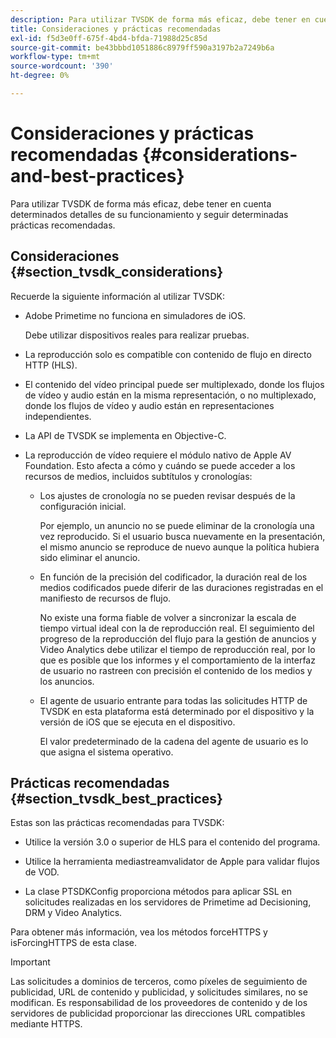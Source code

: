 ```yaml
---
description: Para utilizar TVSDK de forma más eficaz, debe tener en cuenta determinados detalles de su funcionamiento y seguir determinadas prácticas recomendadas.
title: Consideraciones y prácticas recomendadas
exl-id: f5d3e0ff-675f-4bd4-bfda-71988d25c85d
source-git-commit: be43bbbd1051886c8979ff590a3197b2a7249b6a
workflow-type: tm+mt
source-wordcount: '390'
ht-degree: 0%

---
```


# Consideraciones y prácticas recomendadas {#considerations-and-best-practices}

Para utilizar TVSDK de forma más eficaz, debe tener en cuenta determinados detalles de su funcionamiento y seguir determinadas prácticas recomendadas.

## Consideraciones {#section_tvsdk_considerations}

Recuerde la siguiente información al utilizar TVSDK:

* Adobe Primetime no funciona en simuladores de iOS.

   Debe utilizar dispositivos reales para realizar pruebas.

* La reproducción solo es compatible con contenido de flujo en directo HTTP (HLS).

* El contenido del vídeo principal puede ser multiplexado, donde los flujos de vídeo y audio están en la misma representación, o no multiplexado, donde los flujos de vídeo y audio están en representaciones independientes.

* La API de TVSDK se implementa en Objective-C.

* La reproducción de vídeo requiere el módulo nativo de Apple AV Foundation. Esto afecta a cómo y cuándo se puede acceder a los recursos de medios, incluidos subtítulos y cronologías:

   * Los ajustes de cronología no se pueden revisar después de la configuración inicial.

      Por ejemplo, un anuncio no se puede eliminar de la cronología una vez reproducido. Si el usuario busca nuevamente en la presentación, el mismo anuncio se reproduce de nuevo aunque la política hubiera sido eliminar el anuncio.

   * En función de la precisión del codificador, la duración real de los medios codificados puede diferir de las duraciones registradas en el manifiesto de recursos de flujo.

      No existe una forma fiable de volver a sincronizar la escala de tiempo virtual ideal con la de reproducción real. El seguimiento del progreso de la reproducción del flujo para la gestión de anuncios y Video Analytics debe utilizar el tiempo de reproducción real, por lo que es posible que los informes y el comportamiento de la interfaz de usuario no rastreen con precisión el contenido de los medios y los anuncios.

   * El agente de usuario entrante para todas las solicitudes HTTP de TVSDK en esta plataforma está determinado por el dispositivo y la versión de iOS que se ejecuta en el dispositivo.

      El valor predeterminado de la cadena del agente de usuario es lo que asigna el sistema operativo.

## Prácticas recomendadas {#section_tvsdk_best_practices}

Estas son las prácticas recomendadas para TVSDK:

* Utilice la versión 3.0 o superior de HLS para el contenido del programa.

* Utilice la herramienta mediastreamvalidator de Apple para validar flujos de VOD.

* La clase PTSDKConfig proporciona métodos para aplicar SSL en solicitudes realizadas en los servidores de Primetime ad Decisioning, DRM y Video Analytics.

Para obtener más información, vea los métodos forceHTTPS y isForcingHTTPS de esta clase.

>[!IMPORTANT]
>
>Las solicitudes a dominios de terceros, como píxeles de seguimiento de publicidad, URL de contenido y publicidad, y solicitudes similares, no se modifican. Es responsabilidad de los proveedores de contenido y de los servidores de publicidad proporcionar las direcciones URL compatibles mediante HTTPS.
